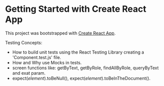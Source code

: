 # Getting Started with Create React App

This project was bootstrapped with [Create React App](https://github.com/facebook/create-react-app).

Testing Concepts:
- How to build unit tests using the React Testing Library creating a 'Component.test.js' file.
- How and Why use Mocks in tests.
- screen functions like: getByText, getByRole, findAllByRole, queryByText and exat param.
- expect(_element_).toBeNull(), expect(_element_).toBeInTheDocument().
